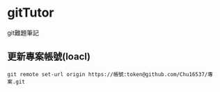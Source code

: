 # gitTutor
git難題筆記


## 更新專案帳號(loacl)

```
git remote set-url origin https://帳號:token@github.com/Chu16537/專案.git
```
